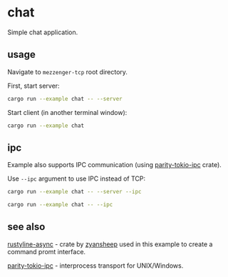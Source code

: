 # chat

Simple chat application.

## usage

Navigate to `mezzenger-tcp` root directory.

First, start server:
```bash
cargo run --example chat -- --server
```

Start client (in another terminal window):
```bash
cargo run --example chat
```

## ipc

Example also supports IPC communication (using [parity-tokio-ipc](https://github.com/paritytech/parity-tokio-ipc) crate).

Use `--ipc` argument to use IPC instead of TCP:

```bash
cargo run --example chat -- --server --ipc
```

```bash
cargo run --example chat -- --ipc
```

## see also

[rustyline-async](https://github.com/zyansheep/rustyline-async) - crate by [zyansheep](https://github.com/zyansheep)
used in this example to create a command promt interface.

[parity-tokio-ipc](https://github.com/paritytech/parity-tokio-ipc) - interprocess transport for UNIX/Windows.
